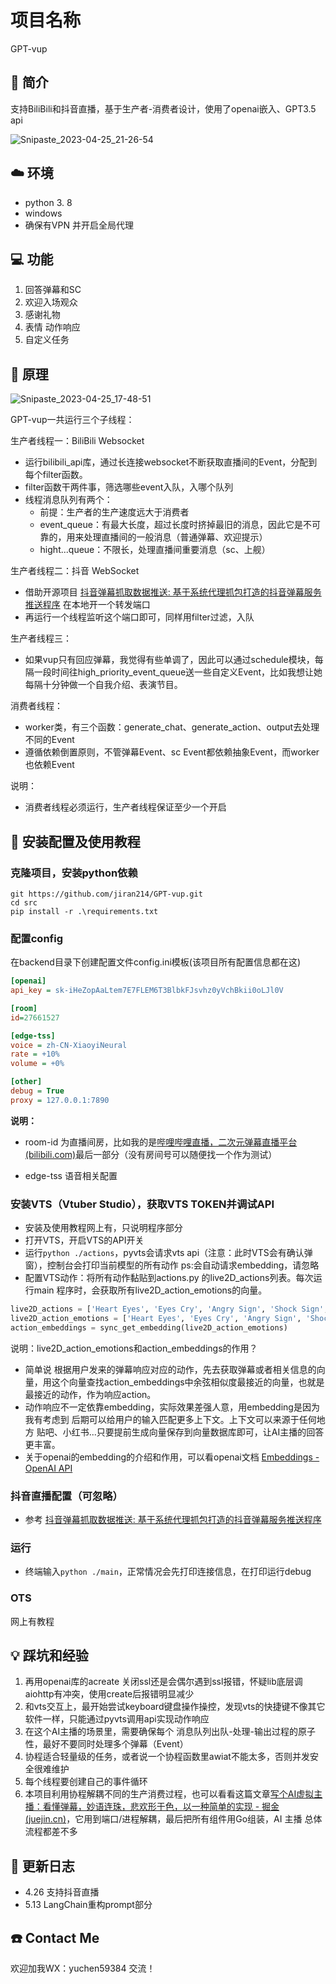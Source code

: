 # 项目名称

GPT-vup

## :memo: 简介

支持BiliBili和抖音直播，基于生产者-消费者设计，使用了openai嵌入、GPT3.5 api

![Snipaste_2023-04-25_21-26-54](https://raw.githubusercontent.com/jiran214/GPT-vup/master/public/Snipaste_2023-04-25_21-26-54.png)

## :cloud: 环境

- python 3. 8
- windows
- 确保有VPN 并开启全局代理

## :computer: 功能

1. 回答弹幕和SC
2. 欢迎入场观众
3. 感谢礼物
4. 表情 动作响应
5. 自定义任务

## :book: 原理

![Snipaste_2023-04-25_17-48-51](https://raw.githubusercontent.com/jiran214/GPT-vup/master/public/Snipaste_2023-04-25_17-48-51.png)

GPT-vup一共运行三个子线程：

生产者线程一：BiliBili Websocket

- 运行bilibili_api库，通过长连接websocket不断获取直播间的Event，分配到每个filter函数。
- filter函数干两件事，筛选哪些event入队，入哪个队列
- 线程消息队列有两个：
  - 前提：生产者的生产速度远大于消费者
  - event_queue：有最大长度，超过长度时挤掉最旧的消息，因此它是不可靠的，用来处理直播间的一般消息（普通弹幕、欢迎提示）
  - hight...queue：不限长，处理直播间重要消息（sc、上舰）

生产者线程二：抖音 WebSocket

- 借助开源项目 [抖音弹幕抓取数据推送: 基于系统代理抓包打造的抖音弹幕服务推送程序](https://gitee.com/haodong108/dy-barrage-grab/tree/V2.6.5/BarrageGrab) 在本地开一个转发端口
- 再运行一个线程监听这个端口即可，同样用filter过滤，入队

生产者线程三：

- 如果vup只有回应弹幕，我觉得有些单调了，因此可以通过schedule模块，每隔一段时间往high_priority_event_queue送一些自定义Event，比如我想让她每隔十分钟做一个自我介绍、表演节目。

消费者线程：

- worker类，有三个函数：generate_chat、generate_action、output去处理不同的Event
- 遵循依赖倒置原则，不管弹幕Event、sc Event都依赖抽象Event，而worker也依赖Event

说明：
- 消费者线程必须运行，生产者线程保证至少一个开启

## :microscope: 安装配置及使用教程

### 克隆项目，安装python依赖

```
git https://github.com/jiran214/GPT-vup.git
cd src
pip install -r .\requirements.txt
```

### 配置config

在backend目录下创建配置文件config.ini模板(该项目所有配置信息都在这)

```ini
[openai]
api_key = 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

[room]
id=27661527

[edge-tss]
voice = zh-CN-XiaoyiNeural
rate = +10%
volume = +0%

[other]
debug = True
proxy = 127.0.0.1:7890
```

**说明：**

- room-id 为直播间房，比如我的是[哔哩哔哩直播，二次元弹幕直播平台 (bilibili.com)](https://live.bilibili.com/27661527)最后一部分（没有房间号可以随便找一个作为测试）

- edge-tss 语音相关配置

### 安装VTS（Vtuber Studio），获取VTS TOKEN并调试API

- 安装及使用教程网上有，只说明程序部分
- 打开VTS，开启VTS的API开关
- 运行`python ./actions`，pyvts会请求vts api（注意：此时VTS会有确认弹窗），控制台会打印当前模型的所有动作 ps:会自动请求embedding，请忽略
- 配置VTS动作：将所有动作黏贴到actions.py 的live2D_actions列表。每次运行main 程序时，会获取所有live2D_action_emotions的向量。

```python
live2D_actions = ['Heart Eyes', 'Eyes Cry', 'Angry Sign', 'Shock Sign', 'Remove Expressions', 'Anim Shake', 'Sad Shock']
live2D_action_emotions = ['Heart Eyes', 'Eyes Cry', 'Angry Sign', 'Shock Sign', 'Remove Expressions', 'Anim Shake', 'Sad Shock']
action_embeddings = sync_get_embedding(live2D_action_emotions)
```

说明：live2D_action_emotions和action_embeddings的作用？

- 简单说 根据用户发来的弹幕响应对应的动作，先去获取弹幕或者相关信息的向量，用这个向量查找action_embeddings中余弦相似度最接近的向量，也就是最接近的动作，作为响应action。
- 动作响应不一定依靠embedding，实际效果差强人意，用embedding是因为我有考虑到 后期可以给用户的输入匹配更多上下文。上下文可以来源于任何地方 贴吧、小红书...只要提前生成向量保存到向量数据库即可，让AI主播的回答更丰富。
- 关于openai的embedding的介绍和作用，可以看openai文档 [Embeddings - OpenAI API](https://platform.openai.com/docs/guides/embeddings)

### 抖音直播配置（可忽略）

- 参考 [抖音弹幕抓取数据推送: 基于系统代理抓包打造的抖音弹幕服务推送程序](https://gitee.com/haodong108/dy-barrage-grab/tree/V2.6.5/BarrageGrab) 

### 运行

- 终端输入`python ./main`，正常情况会先打印连接信息，在打印运行debug

### OTS

网上有教程

## :bulb: 踩坑和经验

1. 再用openai库的acreate 关闭ssl还是会偶尔遇到ssl报错，怀疑lib底层调aiohttp有冲突，使用create后报错明显减少
2. 和vts交互上，最开始尝试keyboard键盘操作操控，发现vts的快捷键不像其它软件一样，只能通过pyvts调用api实现动作响应
3. 在这个AI主播的场景里，需要确保每个 消息队列出队-处理-输出过程的原子性，最好不要同时处理多个弹幕（Event）
4. 协程适合轻量级的任务，或者说一个协程函数里awiat不能太多，否则并发安全很难维护
5. 每个线程要创建自己的事件循环
6. 本项目利用协程解耦不同的生产消费过程，也可以看看这篇文章[写个AI虚拟主播：看懂弹幕，妙语连珠，悲欢形于色，以一种简单的实现 - 掘金 (juejin.cn)](https://juejin.cn/post/7204742468612145209)，它用到端口/进程解耦，最后把所有组件用Go组装，AI 主播 总体流程都差不多

## :page_with_curl: 更新日志

- 4.26 支持抖音直播
- 5.13 LangChain重构prompt部分

## :phone: Contact Me

欢迎加我WX：yuchen59384 交流！